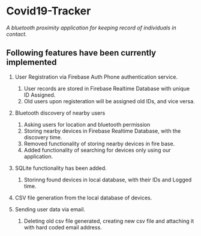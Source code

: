 # Covid19-Tracker
*A bluetooth proximity application for keeping record of individuals in contact.*


## Following features have been currently implemented

1. User Registration via Firebase Auth Phone authentication service.
   1. User records are stored in Firebase Realtime Database with unique ID Assigned.
   2. Old users upon registeration will be assigned old IDs, and vice versa.

2. Bluetooth discovery of nearby users
   1. Asking users for location and bluetooth permission
   2. Storing nearby devices in Firebase Realtime Database, with the discovery time.
   3. Removed functionality of storing nearby devices in fire base.
   4. Added functionality of searching for devices only using our application.
  
3. SQLite functionality has been added.
   1. Storinng found devices in local database, with their IDs and Logged time.

4. CSV file generation from the local database of devices.

5. Sending user data via email.
   1. Deleting old csv file generated, creating new csv file and attaching it with hard coded email address.
